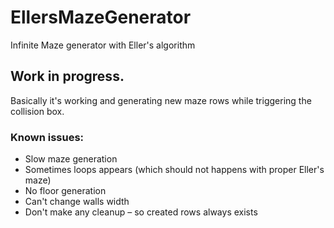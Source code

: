 # EllersMazeGenerator
Infinite Maze generator with Eller's algorithm

## Work in progress.

Basically it's working and generating new maze rows while triggering the collision box.

### Known issues:

- Slow maze generation
- Sometimes loops appears (which should not happens with proper Eller's maze)
- No floor generation
- Can't change walls width
- Don't make any cleanup – so created rows always exists
